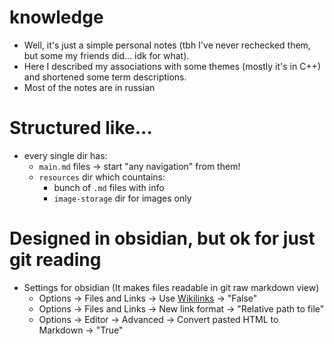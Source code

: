 # knowledge
* Well, it's just a simple personal notes (tbh I've never rechecked them, but some my friends did... idk for what).
* Here I described my associations with some themes (mostly it's in C++) and shortened some term descriptions.
* Most of the notes are in russian

# Structured like...
- every single dir has:
   - `main.md` files -> start "any navigation" from them!
   * `resources` dir which countains: 
	   * bunch of `.md` files with info
	   - `image-storage` dir for images only

 # Designed in obsidian, but ok for just git reading
* Settings for obsidian (It makes files readable in git raw markdown view)
  - Options -> Files and Links -> Use [Wikilinks](Wikilinks) -> "False"
  - Options -> Files and Links -> New link format   -> "Relative path to file"
  - Options -> Editor          -> Advanced          -> Convert pasted HTML to Markdown -> "True"
